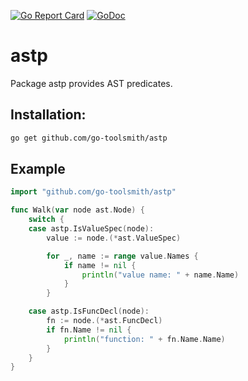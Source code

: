 [![Go Report Card](https://goreportcard.com/badge/github.com/go-toolsmith/astp)](https://goreportcard.com/report/github.com/go-toolsmith/astp)
[![GoDoc](https://godoc.org/github.com/go-toolsmith/astp?status.svg)](https://godoc.org/github.com/go-toolsmith/astp)

# astp

Package astp provides AST predicates.

## Installation:

```bash
go get github.com/go-toolsmith/astp
```

## Example

```go
import "github.com/go-toolsmith/astp"

func Walk(var node ast.Node) {
    switch {
    case astp.IsValueSpec(node):
        value := node.(*ast.ValueSpec)

        for _, name := range value.Names {
            if name != nil {
                println("value name: " + name.Name)
            }
        }

    case astp.IsFuncDecl(node):
        fn := node.(*ast.FuncDecl)
        if fn.Name != nil {
            println("function: " + fn.Name.Name)
        }
    }
}
```